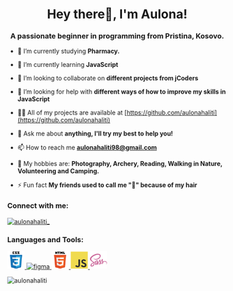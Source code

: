 <h1 align="center">Hey there👋, I'm Aulona!</h1>
<h3 align="center">A passionate beginner in programming from Pristina, Kosovo.</h3>

- 🔭 I’m currently studying **Pharmacy.**

- 🌱 I’m currently learning **JavaScript**

- 👯 I’m looking to collaborate on **different projects from jCoders**

- 🤝 I’m looking for help with **different ways of how to improve my skills in JavaScript**

- 👨‍💻 All of my projects are available at [https://github.com/aulonahaliti](https://github.com/aulonahaliti)

- 💬 Ask me about **anything, I'll try my best to help you!**

- 📫 How to reach me **aulonahaliti98@gmail.com**

- 🏹 My hobbies are: **Photography, Archery, Reading, Walking in Nature, Volunteering and Camping.**

- ⚡ Fun fact **My friends used to call me "🎄" because of my hair**

<h3 align="left">Connect with me:</h3>
<p align="left">
<a href="https://instagram.com/aulonahaliti_" target="blank"><img align="center" src="https://raw.githubusercontent.com/rahuldkjain/github-profile-readme-generator/master/src/images/icons/Social/instagram.svg" alt="aulonahaliti_" height="30" width="40" /></a>
</p>

<h3 align="left">Languages and Tools:</h3>
<p align="left"> <a href="https://www.w3schools.com/css/" target="_blank" rel="noreferrer"> <img src="https://raw.githubusercontent.com/devicons/devicon/master/icons/css3/css3-original-wordmark.svg" alt="css3" width="40" height="40"/> </a> <a href="https://www.figma.com/" target="_blank" rel="noreferrer"> <img src="https://www.vectorlogo.zone/logos/figma/figma-icon.svg" alt="figma" width="40" height="40"/> </a> <a href="https://www.w3.org/html/" target="_blank" rel="noreferrer"> <img src="https://raw.githubusercontent.com/devicons/devicon/master/icons/html5/html5-original-wordmark.svg" alt="html5" width="40" height="40"/> </a> <a href="https://developer.mozilla.org/en-US/docs/Web/JavaScript" target="_blank" rel="noreferrer"> <img src="https://raw.githubusercontent.com/devicons/devicon/master/icons/javascript/javascript-original.svg" alt="javascript" width="40" height="40"/> </a> <a href="https://sass-lang.com" target="_blank" rel="noreferrer"> <img src="https://raw.githubusercontent.com/devicons/devicon/master/icons/sass/sass-original.svg" alt="sass" width="40" height="40"/> </a> </p>

<p><img align="center" src="https://github-readme-stats.vercel.app/api/top-langs?username=aulonahaliti&show_icons=true&locale=en&layout=compact" alt="aulonahaliti" /></p>

